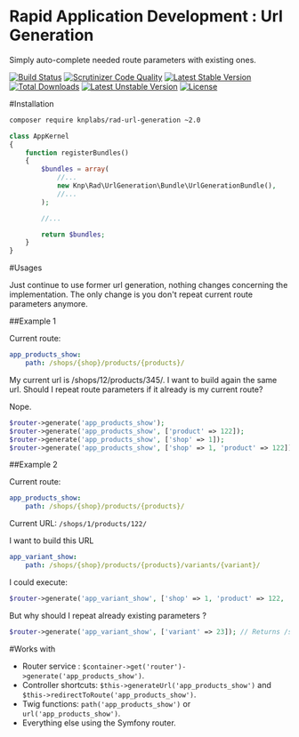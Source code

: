 Rapid Application Development : Url Generation
==============================================
Simply auto-complete needed route parameters with existing ones.

[![Build Status](https://travis-ci.org/KnpLabs/rad-url-generation.svg)](https://travis-ci.org/KnpLabs/rad-url-generation)
[![Scrutinizer Code Quality](https://scrutinizer-ci.com/g/KnpLabs/rad-url-generation/badges/quality-score.png?b=master)](https://scrutinizer-ci.com/g/KnpLabs/rad-url-generation/?branch=master)
[![Latest Stable Version](https://poser.pugx.org/knplabs/rad-url-generation/v/stable.svg)](https://packagist.org/packages/knplabs/rad-url-generation) [![Total Downloads](https://poser.pugx.org/knplabs/rad-url-generation/downloads.svg)](https://packagist.org/packages/knplabs/rad-url-generation) [![Latest Unstable Version](https://poser.pugx.org/knplabs/rad-url-generation/v/unstable.svg)](https://packagist.org/packages/knplabs/rad-url-generation) [![License](https://poser.pugx.org/knplabs/rad-url-generation/license.svg)](https://packagist.org/packages/knplabs/rad-url-generation)

#Installation

```bash
composer require knplabs/rad-url-generation ~2.0
```

```php
class AppKernel
{
    function registerBundles()
    {
        $bundles = array(
            //...
            new Knp\Rad\UrlGeneration\Bundle\UrlGenerationBundle(),
            //...
        );

        //...

        return $bundles;
    }
}
```

#Usages

Just continue to use former url generation, nothing changes concerning the implementation. The only change is you don't repeat current route parameters anymore.

##Example 1

Current route:
```yml
app_products_show:
    path: /shops/{shop}/products/{products}/
```

My current url is /shops/12/products/345/. I want to build again the same url. Should I repeat route parameters if it already is my current route?

Nope.
```php
$router->generate('app_products_show');                                  // Returns /shops/12/products/345/
$router->generate('app_products_show', ['product' => 122]);              // Returns /shops/12/products/122/
$router->generate('app_products_show', ['shop' => 1]);                   // Returns /shops/1/products/345/
$router->generate('app_products_show', ['shop' => 1, 'product' => 122]); // Returns /shops/1/products/122/
```

##Example 2

Current route:
```yml
app_products_show:
    path: /shops/{shop}/products/{products}/
```
Current URL: `/shops/1/products/122/`

I want to build this URL
```yml
app_variant_show:
    path: /shops/{shop}/products/{products}/variants/{variant}/
```

I could execute:
```php
$router->generate('app_variant_show', ['shop' => 1, 'product' => 122, 'variant' => 23]); // Returns /shops/1/products/122/variants/23/
```

But why should I repeat already existing parameters ?
```php
$router->generate('app_variant_show', ['variant' => 23]); // Returns /shops/1/products/122/variants/23/
```

#Works with

- Router service : `$container->get('router')->generate('app_products_show')`.
- Controller shortcuts: `$this->generateUrl('app_products_show')` and `$this->redirectToRoute('app_products_show')`.
- Twig functions: `path('app_products_show')` or `url('app_products_show')`.
- Everything else using the Symfony router.
